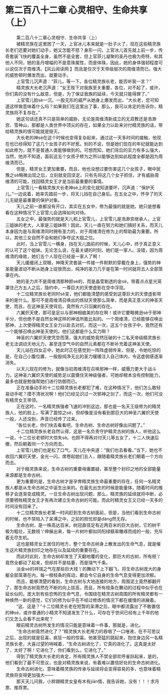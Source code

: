 <h1>第二百八十二章 心灵相守、生命共享（上）</h1>
<div id="content">&nbsp&nbsp&nbsp&nbsp&nbsp&nbsp&nbsp&nbsp
 第二百八十二章心灵相守、生命共享（上）
 <br/>&nbsp&nbsp&nbsp&nbsp&nbsp&nbsp&nbsp&nbsp
 被精灵族在这里困了一天，上官冰儿本来就是一肚子火了，现在这些精灵族长老们还要对她们动手，她又怎能不怒？身形一闪，上官冰儿首先就上前一步，传奇套装飞快的覆盖全身，虽然不是全套，但上官菲儿凝聚的圣丹也极为奇特，和其他人不同，她的圣丹增幅的不是意珠属性，而是体珠，因此，她的身体强韧程度可以说仅次于周维清。【风云阅读网.】而且是仅次于天帝级层次的周维清而已。强大的威势顿时爆发而出，就要动手。
 <br/>&nbsp&nbsp&nbsp&nbsp&nbsp&nbsp&nbsp&nbsp
 上官雪儿沉声道：“菲儿，等一下。各位精灵族长老，能否听我一言？”
 <br/>&nbsp&nbsp&nbsp&nbsp&nbsp&nbsp&nbsp&nbsp
 精灵族大长老沉声道：“女王陛下对我族至关重要，各位，对不起了，或许，你们真的没有什么敌意，但是，为了保证我族的延续，今天就只能得罪了。”
 <br/>&nbsp&nbsp&nbsp&nbsp&nbsp&nbsp&nbsp&nbsp
 上官雪儿脸sè一沉，一股无形的威严从她身上爆发而出，“大长老，您可知道这样做意味着什么吗？如果我们在这里出了事，那么，我可以肯定的告诉你，精灵族将不复存在。”
 <br/>&nbsp&nbsp&nbsp&nbsp&nbsp&nbsp&nbsp&nbsp
 她这句话还真不只是简单的威胁，无论是周维清新成立的无双教还是浩渺宫、雪神山，那都是人类世界中顶尖的存在，如果全力以赴来对付精灵族的话，带给精灵族的很可能就是毁灭。
 <br/>&nbsp&nbsp&nbsp&nbsp&nbsp&nbsp&nbsp&nbsp
 大长老的神sè在这个时候也变得复杂起来，通过这一天多时间的接触，他现在也已经得知了这几个女孩子的不好惹。别的不说，但是她们现在的年纪就能达到如此修为，就不是普通人类能够做到的。可想而知，她们背后的实力有多么强大，当然，他并不知道，面前这五个女孩子修为之所以能够达到如此程度全都是因为周维清而已。
 <br/>&nbsp&nbsp&nbsp&nbsp&nbsp&nbsp&nbsp&nbsp
 但是，精灵女王更加重要，而且，他也没想过要伤害这几个女孩子，眼中犹豫之sè略微出现之后，立刻就变回坚定。只有先将这几个女子抓住，才有威胁周维清的可能，找回精灵女王才是当前最重要的事情。
 <br/>&nbsp&nbsp&nbsp&nbsp&nbsp&nbsp&nbsp&nbsp
 上官雪儿一看精灵族大长老神sè上的变化就知道要坏，沉声道：“保护天儿。”一边说着，她率先踏前一步，将天儿挡在自己身后。在五女之中，怀孕了的天儿无疑是最重要的保护对象。
 <br/>&nbsp&nbsp&nbsp&nbsp&nbsp&nbsp&nbsp&nbsp
 天儿之前一直都没有开口，其实在五女中，修为最强的就是她，她只是想看看在这种情况下上官雪儿会选择如何对待。
 <br/>&nbsp&nbsp&nbsp&nbsp&nbsp&nbsp&nbsp&nbsp
 五女之中，最强势的就是天儿和上官雪儿，上官雪儿是浩渺宫继承人，上官三姐妹的老大，人家是三姐妹啊！因此，天儿一直在努力和她们搞好关系，而天儿本身因为是与周维清同时拥有圣力的，对于周维清在修为上的帮助最为重要。所以，其他三女自然不会和她们争夺这大姐之位。
 <br/>&nbsp&nbsp&nbsp&nbsp&nbsp&nbsp&nbsp&nbsp
 此时，当上官雪儿一横身，挡在天儿面前的时候，天儿心中，终于真正意义的认可了这个姐妹。无论怎么说，在最关键的时刻，她们是一家人。没错，因为周维清的缘故，她们五个人现在已经是一家人了啊！
 <br/>&nbsp&nbsp&nbsp&nbsp&nbsp&nbsp&nbsp&nbsp
 天儿缓缓闭上双眼，神降天灵套装一件接一件默默的穿戴在身上，强势的神圣能量波动不断从她身上绽放而出，纯净的圣力几乎是在第一时间就将五人全部笼罩在内。
 <br/>&nbsp&nbsp&nbsp&nbsp&nbsp&nbsp&nbsp&nbsp
 她的圣力并不是周维清那种颜sè的，而是晶莹剔透的金sè，带着点点星光笼罩住己方五人之后，隐约中，一尊巨大的天使虚影在空中浮现。
 <br/>&nbsp&nbsp&nbsp&nbsp&nbsp&nbsp&nbsp&nbsp
 十二位精灵族长老同时sè变，他们都能清楚的感受到这尊巨大的天使虚影带来的是什么。那可不是周维清召唤出的炼狱天使那么简单，而是真正意义的神圣天使，而且，在这神圣天使背后，竟然有六只羽翼的存在。
 <br/>&nbsp&nbsp&nbsp&nbsp&nbsp&nbsp&nbsp&nbsp
 六翼炽天使，那可是足以与邪神相媲美的存在啊！或许它要略微逊sè于邪神半分，但也绝不是自然女神这样的神诋所能比拟的。一个周维清，已经能够召唤出邪神，上次使得精灵女王全力以赴去对抗，而这一次，这五个女孩子中，竟然还有一个能够召唤出神圣天使的。他们这都是什么实力啊？
 <br/>&nbsp&nbsp&nbsp&nbsp&nbsp&nbsp&nbsp&nbsp
 神圣的六翼炽天使凭空而落，强大的威势竟然压破的十二名天帝级精灵族长老无法调动天地元力，甚至连空气中的自然元素都在不断补充着这神圣天使。
 <br/>&nbsp&nbsp&nbsp&nbsp&nbsp&nbsp&nbsp&nbsp
 天儿站在四女正中，她此时正在感觉到一阵阵虚弱传来，但是，令她吃惊的是，在自己小腹位置，一股股纯净无比的圣力缓缓注入自己体内，令这虚弱感逐渐消失。
 <br/>&nbsp&nbsp&nbsp&nbsp&nbsp&nbsp&nbsp&nbsp
 以天儿现在的修为，就像当初周维清在召唤邪神一样，威慑力更大于战斗力。这神圣六翼炽天使的威势足以震慑住天神级强者，可她却根本没有控制能力，最多也就是勉强帮她们进行防御而已。
 <br/>&nbsp&nbsp&nbsp&nbsp&nbsp&nbsp&nbsp&nbsp
 正在准备动手的十二位精灵族长老都犯了难，在这种情况下，他们怎么敢轻易动手呢？摸不清状况啊！他们已经见识过一次邪神之剑了，而这一次，他们可没有精灵女王带领。
 <br/>&nbsp&nbsp&nbsp&nbsp&nbsp&nbsp&nbsp&nbsp
 正在这时，一名精灵族强者飞速的冲到这边，那也是一名天王级修为的精灵族人，他的脸上，写满了震惊之sè，但却像是没有看到那巨大的神圣六翼炽天使一般，人还没到，声音已经传了过来。
 <br/>&nbsp&nbsp&nbsp&nbsp&nbsp&nbsp&nbsp&nbsp
 “各位长老，你们快去看看吧，生命古树、生命古树好像出问题了。”
 <br/>&nbsp&nbsp&nbsp&nbsp&nbsp&nbsp&nbsp&nbsp
 十二位精灵族长老自然认得，这是一名负责守护精灵古树的族人，听他这么一说，十二位长老顿时大惊失sè。也顾不得再对付天儿等五女了，十二人快速后撤，然后朝着同一个方向而去。
 <br/>&nbsp&nbsp&nbsp&nbsp&nbsp&nbsp&nbsp&nbsp
 上官雪儿她们也是松了口气，天儿在中央道：“我们也去看看。”当下，她也不收回六翼炽天使，金光一闪，席卷起她们五人，跟随着精灵族长老们朝着一个方向而去。
 <br/>&nbsp&nbsp&nbsp&nbsp&nbsp&nbsp&nbsp&nbsp
 对于精灵族来说，生命古树的重要毋庸置疑，甚至整个封印之地的全部能量来源都是生命古树。
 <br/>&nbsp&nbsp&nbsp&nbsp&nbsp&nbsp&nbsp&nbsp
 更为重要的是，生命古树才是孕育精灵族生命最重要的存在，任何一名精灵族人都是从生命古树之中诞生出来的。在最先出生的时候是能量体，随着时间的推移才会逐渐变成精灵。一旦生命古树出现问题，那么，精灵族的延续就将中断，必须要牺牲精灵女王才有再次建立生命古树的可能。而此时精灵女王又已经一天多的时间没有回来了。
 <br/>&nbsp&nbsp&nbsp&nbsp&nbsp&nbsp&nbsp&nbsp
 十二位精灵族长老第一时间赶到生命古树面前，但是，当他们看到生命古树的时候，也不禁陷入了呆滞之中，之前的担忧却是dàng然无存。
 <br/>&nbsp&nbsp&nbsp&nbsp&nbsp&nbsp&nbsp&nbsp
 生命古树，是一株高达百米，树冠直径足有近两百米的巨大古树，它的树干极为粗壮，无数枝丫伸展出来，每一片树叶都如同阳绿翡翠雕琢而成的一般，充斥着无尽生机。
 <br/>&nbsp&nbsp&nbsp&nbsp&nbsp&nbsp&nbsp&nbsp
 这也是精灵女王居住的地方，整个生命古树身上散发出的生命气息，就是催生这片精灵族封印之地存在以及延续的重要存在。
 <br/>&nbsp&nbsp&nbsp&nbsp&nbsp&nbsp&nbsp&nbsp
 而此时此刻，生命古树却发生了天翻地覆的变化，那巨大的古树，所有枝丫竟然全都动了起来，但却并不是枯萎，而是瑞气千条。
 <br/>&nbsp&nbsp&nbsp&nbsp&nbsp&nbsp&nbsp&nbsp
 淡金sè的祥瑞之气在那些巨大枝丫的舞动下上下翻飞，将生命古树庞大的身躯全部笼罩在内，每一根枝条的挥动，都会令它自身的生命气息变得更加浓郁。
 <br/>&nbsp&nbsp&nbsp&nbsp&nbsp&nbsp&nbsp&nbsp
 而且，能够清楚的看到，生命古树与大地连接的地方，周围泥土竟然都翻开了，那生命古树竟然在不断的向上拔高，而且，所有枝条在舞动的过程中似乎也在延长似的。庞大到有些恐怖的生命气息，令围绕在精灵古树周围的所有精灵都有一种焕然一新的感觉，它们的修为似乎在不经过修炼的情况下都在缓慢的进展着。
 <br/>&nbsp&nbsp&nbsp&nbsp&nbsp&nbsp&nbsp&nbsp
 “这、这是？”十二位精灵长老在短暂的呆滞之后，眼中都流露出了不敢置信的神sè，或许普通的小精灵不知道发生了什么，可存在于世间已经有上千年的他们又怎么会看不出来呢？
 <br/>&nbsp&nbsp&nbsp&nbsp&nbsp&nbsp&nbsp&nbsp
 眼前精灵古树所发生的情况只能是意味着一件事，那就是，进化。
 <br/>&nbsp&nbsp&nbsp&nbsp&nbsp&nbsp&nbsp&nbsp
 “生命古树竟然进化了？”精灵族大长老用力的吞咽了一口唾液，在不可思议之后，出现的就是狂喜，疯狂一般的惊喜。他甚至猛的跳起来，抱住身边另一名精灵族长老，大喜过望的呐喊着，“生命古树进化了，它真的进化了。这真是太好了，太好了啊！它进化了，你们看到么，它进化了。”
 <br/>&nbsp&nbsp&nbsp&nbsp&nbsp&nbsp&nbsp&nbsp
 得到了精灵族大长老的肯定，所有精灵族人不禁全部欢呼雀跃起来，是的，他们看到了最不可思议，也是对精灵族来说，有着难以置信好处的生命古树进化。
 <br/>&nbsp&nbsp&nbsp&nbsp&nbsp&nbsp&nbsp&nbsp
 生命古树进化，意味着精灵族的传承与延续将会变得容易的多，也意味着精灵族将变得更加强大——
 <br/>&nbsp&nbsp&nbsp&nbsp&nbsp&nbsp&nbsp&nbsp
 那天天儿问我，小胖跟精灵女皇有木有jiān情，我告诉她，没有！！！求月票、推荐票。
 <br/>&nbsp&nbsp&nbsp&nbsp&nbsp&nbsp&nbsp&nbsp
 <br/>&nbsp&nbsp&nbsp&nbsp&nbsp&nbsp&nbsp&nbsp
</div>
